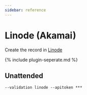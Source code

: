 ```yaml
---
sidebar: reference
---
```


# Linode (Akamai) 
Create the record in [Linode](https://www.linode.com/)

{% include plugin-seperate.md %}

## Unattended 
`--validation linode --apitoken ***`